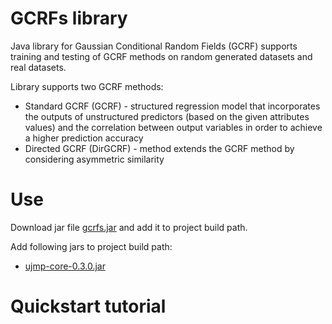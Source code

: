 GCRFs library
=====================
Java library for Gaussian Conditional Random Fields (GCRF) supports training and testing of GCRF methods on random generated datasets and real datasets.

Library supports two GCRF methods:
- Standard GCRF (GCRF) - structured regression model that incorporates the outputs of unstructured predictors (based on the given attributes values) and the correlation between output variables in order to achieve a higher prediction accuracy
- Directed GCRF (DirGCRF) -  method extends the GCRF method by considering asymmetric similarity

Use
=====================

Download jar file <a href="https://github.com/vujicictijana/Library/blob/master/gcrfs.jar?raw=true">gcrfs.jar</a> and add it to project build path.

Add following jars to project build path:
- <a href="https://central.maven.org/maven2/org/ujmp/ujmp-core/0.3.0/ujmp-core-0.3.0.jar">ujmp-core-0.3.0.jar</a>

Quickstart tutorial
=====================
